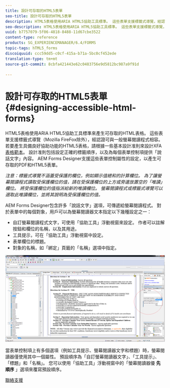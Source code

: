 ```yaml
---
title: 設計可存取的HTML5表單
seo-title: 設計可存取的HTML5表單
description: HTML5表格使用ARIA HTML5協助工具標準。 這些表單支援標籤式導覽，經認證可與一般螢幕閱讀程式相容。
seo-description: HTML5表格使用ARIA HTML5協助工具標準。 這些表單支援標籤式導覽，經認證可與一般螢幕閱讀程式相容。
uuid: b7757079-5f06-4818-8488-11d67cbe3522
content-type: reference
products: SG_EXPERIENCEMANAGER/6.4/FORMS
topic-tags: hTML5_forms
discoiquuid: ccc59dd5-c0cf-415a-b71a-5bc0cf452ede
translation-type: tm+mt
source-git-commit: 8cbfa421443e62c0483756e9d5812bc987a9f91d

---
```



# 設計可存取的HTML5表單 {#designing-accessible-html-forms}

HTML5表格使用ARIA HTML5協助工具標準來產生可存取的HTML表格。 這些表單支援標籤式導覽（Mozilla FireFox除外），經認證可與一般螢幕閱讀程式相容。 若要產生具備良好協助功能的HTML5表格，請根據一些基本設計准則來設計XFA [表格範本](/help/forms/using/best-practices-for-html5-forms.md)。 設計准則包括設定正確的標籤順序，以及為每個表單控制項提供「說話文字」內容。 AEM Forms Designer支援這些表單控制屬性的設定，以產生可存取的PDF和HTML5表單。

*注意：標籤式導覽不涵蓋受保護的欄位，例如顯示值總和的計算欄位。 為了讓螢幕閱讀程式讀取受保護欄位的值，請在受保護欄位的上方或旁邊放置空的「唯讀」欄位。 將受保護欄位的值指派給新的唯讀欄位。 螢幕閱讀程式或標籤式導覽可以選取此唯讀欄位，並將其說明為受保護欄位的值。*

AEM Forms Designer包含許多「說話文字」選項，可傳遞給螢幕閱讀程式。 對於表單中的每個對象，用戶可以為螢幕閱讀器文本指定以下幾種設定之一：

* 自訂螢幕閱讀程式文字，可使用「協助工具」浮動視窗來設定。 作者可以註解按鈕和欄位的名稱，以及其用途。
* 工具提示，可在「協助工具」浮動視窗中設定。
* 表單欄位的標題。
* 對象的名稱，如「綁定」頁籤的「名稱」選項中指定。

![協助工具](assets/accessibility.png)

當表單控制項上有多個選項（例如工具提示、螢幕閱讀器文字和標題）時，螢幕閱讀器僅使用其中一個屬性。 預設順序為「自訂螢幕閱讀器文字」、「工具提示」、「標題」和「名稱」。 您可以使用「協助工具」浮動視窗中的「螢幕閱讀器優 **先順序** 」選項來覆寫預設順序。

[聯絡支援](https://www.adobe.com/account/sign-in.supportportal.html)
